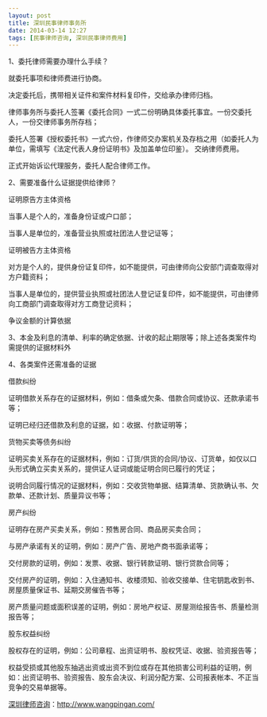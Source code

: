 ```yaml
---
layout: post
title: 深圳民事律师事务所
date: 2014-03-14 12:27
tags: [民事律师咨询, 深圳民事律师费用]
---
```

1、委托律师需要办理什么手续？

就委托事项和律师费进行协商。

决定委托后，携带相关证件和案件材料复印件，交给承办律师归档。

律师事务所与委托人签署《委托合同》一式二份明确具体委托事宜。一份交委托人，一份交律师事务所存档；

委托人签署《授权委托书》一式六份，作律师交办案机关及存档之用（如委托人为单位，需填写《法定代表人身份证明书》及加盖单位印鉴）。
交纳律师费用。

正式开始诉讼代理服务，委托人配合律师工作。

2、需要准备什么证据提供给律师？

证明原告方主体资格

当事人是个人的，准备身份证或户口部；

当事人是单位的，准备营业执照或社团法人登记证等；

证明被告方主体资格

对方是个人的，提供身份证复印件，如不能提供，可由律师向公安部门调查取得对方户籍资料；

当事人是单位的，提供营业执照或社团法人登记证复印件，如不能提供，可由律师向工商部门调查取得对方工商登记资料；

争议金额的计算依据

3、本金及利息的清单、利率的确定依据、计收的起止期限等；除上述各类案件均需提供的证据材料外

4、各类案件还需准备的证据

借款纠纷


证明借款关系存在的证据材料，例如：借条或欠条、借款合同或协议、还款承诺书等；

证明已经归还借款及利息的证据，如：收据、付款证明等；

货物买卖等债务纠纷

证明买卖关系存在的证据材料，例如：订货/供货的合同/协议、订货单，如仅以口头形式确立买卖关系的，提供证人证词或能证明合同已履行的凭证；

说明合同履行情况的证据材料，例如：交收货物单据、结算清单、货款确认书、欠款单、还款计划、质量异议书等；

房产纠纷

证明存在房产买卖关系，例如：预售房合同、商品房买卖合同；

与房产承诺有关的证明，例如：房产广告、房地产商书面承诺等；

交付房款的证明，例如：发票、收据、银行转款证明、银行贷款合同等；

交付房产的证明，例如：入住通知书、收楼须知、验收交接单、住宅钥匙收到书、房屋质量保证书、延期交房催告书等；

房产质量问题或面积误差的证明，例如：房地产权证、房屋测绘报告书、质量检测报告等；

股东权益纠纷

股权存在的证明，例如：公司章程、出资证明书、股权凭证、收据、验资报告等；

权益受损或其他股东抽逃出资或出资不到位或存在其他损害公司利益的证明，例如：出资证明书、验资报告、股东会决议、利润分配方案、公司报表帐本、不正当竞争的交易单据等。

<a href="http://www.wangpingan.com/">深圳律师咨询</a>：<a href="http://www.wangpingan.com/">http://www.wangpingan.com/</a>

